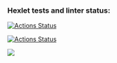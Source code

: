 ### Hexlet tests and linter status:
[![Actions Status](https://github.com/Airat29/php-project-48/actions/workflows/hexlet-check.yml/badge.svg)](https://github.com/Airat29/php-project-48/actions)

[![Actions Status](https://github.com/Airat29/php-project-48/actions/workflows/hexlet-check.yml/badge.svg)](https://github.com/Airat29/php-project-48/actions/workflows/hexlet-check.yml)

<a href="https://codeclimate.com/github/Airat29/php-project-48/maintainability"><img src="https://api.codeclimate.com/v1/badges/336ed4902403c49e7217/maintainability" /></a>